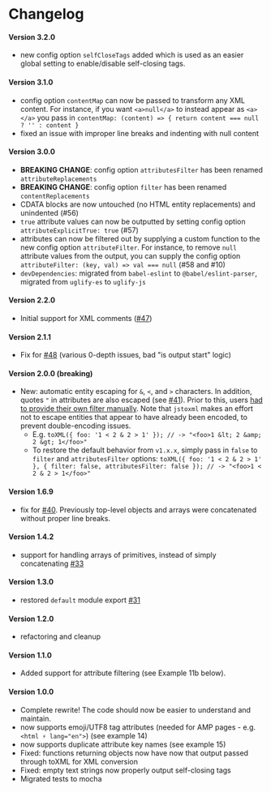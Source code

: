 # Changelog

#### Version 3.2.0

-   new config option `selfCloseTags` added which is used as an easier global setting to enable/disable self-closing tags.

#### Version 3.1.0

-   config option `contentMap` can now be passed to transform any XML content. For instance, if you want `<a>null</a>` to instead appear as `<a></a>` you pass in `contentMap: (content) => { return content === null ? '' : content }`
-   fixed an issue with improper line breaks and indenting with null content

#### Version 3.0.0

-   **BREAKING CHANGE**: config option `attributesFilter` has been renamed `attributeReplacements`
-   **BREAKING CHANGE**: config option `filter` has been renamed `contentReplacements`
-   CDATA blocks are now untouched (no HTML entity replacements) and unindented (#56)
-   `true` attribute values can now be outputted by setting config option `attributeExplicitTrue: true` (#57)
-   attributes can now be filtered out by supplying a custom function to the new config option `attributeFilter`. For instance, to remove `null` attribute values from the output, you can supply the config option `attributeFilter: (key, val) => val === null` (#58 and #10)
-   `devDependencies`: migrated from `babel-eslint` to `@babel/eslint-parser`, migrated from `uglify-es` to `uglify-js`

#### Version 2.2.0

-   Initial support for XML comments ([#47](https://github.com/davidcalhoun/jstoxml/issues/47))

#### Version 2.1.1

-   Fix for [#48](https://github.com/davidcalhoun/jstoxml/issues/48) (various 0-depth issues, bad "is output start" logic)

#### Version 2.0.0 (breaking)

-   New: automatic entity escaping for `&`, `<`, and `>` characters. In addition, quotes `"` in attributes are also escaped (see [#41](/../../issues/41)). Prior to this, users [had to provide their own filter manually](https://github.com/davidcalhoun/jstoxml/issues/4#issuecomment-19165730). Note that `jstoxml` makes an effort not to escape entities that appear to have already been encoded, to prevent double-encoding issues.
    -   E.g. `toXML({ foo: '1 < 2 & 2 > 1' }); // -> "<foo>1 &lt; 2 &amp; 2 &gt; 1</foo>"`
    -   To restore the default behavior from `v1.x.x`, simply pass in `false` to `filter` and `attributesFilter` options:
        `toXML({ foo: '1 < 2 & 2 > 1' }, { filter: false, attributesFilter: false }); // -> "<foo>1 < 2 & 2 > 1</foo>"`

#### Version 1.6.9

-   fix for [#40](https://github.com/davidcalhoun/jstoxml/issues/47). Previously top-level objects and arrays were concatenated without proper line breaks.

#### Version 1.4.2

-   support for handling arrays of primitives, instead of simply concatenating [#33](/../../issues/33)

#### Version 1.3.0

-   restored `default` module export [#31](/../../issues/31)

#### Version 1.2.0

-   refactoring and cleanup

#### Version 1.1.0

-   Added support for attribute filtering (see Example 11b below).

#### Version 1.0.0

-   Complete rewrite! The code should now be easier to understand and maintain.
-   now supports emoji/UTF8 tag attributes (needed for AMP pages - e.g. `<html ⚡ lang="en">`) (see example 14)
-   now supports duplicate attribute key names (see example 15)
-   Fixed: functions returning objects now have now that output passed through toXML for XML conversion
-   Fixed: empty text strings now properly output self-closing tags
-   Migrated tests to mocha
